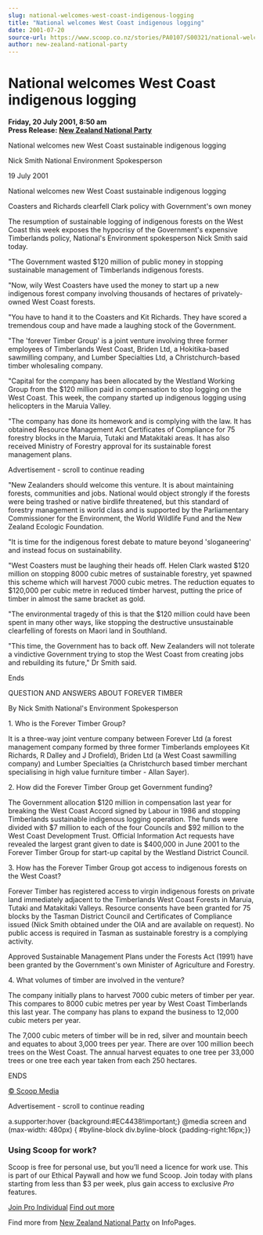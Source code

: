 ```yaml
---
slug: national-welcomes-west-coast-indigenous-logging
title: "National welcomes West Coast indigenous logging"
date: 2001-07-20
source-url: https://www.scoop.co.nz/stories/PA0107/S00321/national-welcomes-west-coast-indigenous-logging.htm
author: new-zealand-national-party
---
```

National welcomes West Coast indigenous logging
===============================================

**Friday, 20 July 2001, 8:50 am**  
**Press Release: [New Zealand National Party](https://info.scoop.co.nz/New_Zealand_National_Party)**

National welcomes new West Coast sustainable indigenous logging

Nick Smith National Environment Spokesperson

19 July 2001

National welcomes new West Coast sustainable indigenous logging

Coasters and Richards clearfell Clark policy with Government's own money

The resumption of sustainable logging of indigenous forests on the West Coast this week exposes the hypocrisy of the Government's expensive Timberlands policy, National's Environment spokesperson Nick Smith said today.

"The Government wasted $120 million of public money in stopping sustainable management of Timberlands indigenous forests.

"Now, wily West Coasters have used the money to start up a new indigenous forest company involving thousands of hectares of privately-owned West Coast forests.

"You have to hand it to the Coasters and Kit Richards. They have scored a tremendous coup and have made a laughing stock of the Government.

"The 'forever Timber Group' is a joint venture involving three former employees of Timberlands West Coast, Briden Ltd, a Hokitika-based sawmilling company, and Lumber Specialties Ltd, a Christchurch-based timber wholesaling company.

"Capital for the company has been allocated by the Westland Working Group from the $120 million paid in compensation to stop logging on the West Coast. This week, the company started up indigenous logging using helicopters in the Maruia Valley.

"The company has done its homework and is complying with the law. It has obtained Resource Management Act Certificates of Compliance for 75 forestry blocks in the Maruia, Tutaki and Matakitaki areas. It has also received Ministry of Forestry approval for its sustainable forest management plans.

Advertisement - scroll to continue reading





"New Zealanders should welcome this venture. It is about maintaining forests, communities and jobs. National would object strongly if the forests were being trashed or native birdlife threatened, but this standard of forestry management is world class and is supported by the Parliamentary Commissioner for the Environment, the World Wildlife Fund and the New Zealand Ecologic Foundation.

"It is time for the indigenous forest debate to mature beyond 'sloganeering' and instead focus on sustainability.

"West Coasters must be laughing their heads off. Helen Clark wasted $120 million on stopping 8000 cubic metres of sustainable forestry, yet spawned this scheme which will harvest 7000 cubic metres. The reduction equates to $120,000 per cubic metre in reduced timber harvest, putting the price of timber in almost the same bracket as gold.

"The environmental tragedy of this is that the $120 million could have been spent in many other ways, like stopping the destructive unsustainable clearfelling of forests on Maori land in Southland.

"This time, the Government has to back off. New Zealanders will not tolerate a vindictive Government trying to stop the West Coast from creating jobs and rebuilding its future," Dr Smith said.

Ends

QUESTION AND ANSWERS ABOUT FOREVER TIMBER

By Nick Smith National's Environment Spokesperson

1\. Who is the Forever Timber Group?

It is a three-way joint venture company between Forever Ltd (a forest management company formed by three former Timberlands employees Kit Richards, R Dalley and J Drofield), Briden Ltd (a West Coast sawmilling company) and Lumber Specialties (a Christchurch based timber merchant specialising in high value furniture timber - Allan Sayer).

2\. How did the Forever Timber Group get Government funding?

The Government allocation $120 million in compensation last year for breaking the West Coast Accord signed by Labour in 1986 and stopping Timberlands sustainable indigenous logging operation. The funds were divided with $7 million to each of the four Councils and $92 million to the West Coast Development Trust. Official Information Act requests have revealed the largest grant given to date is $400,000 in June 2001 to the Forever Timber Group for start-up capital by the Westland District Council.

3\. How has the Forever Timber Group got access to indigenous forests on the West Coast?

Forever Timber has registered access to virgin indigenous forests on private land immediately adjacent to the Timberlands West Coast Forests in Maruia, Tutaki and Matakitaki Valleys. Resource consents have been granted for 75 blocks by the Tasman District Council and Certificates of Compliance issued (Nick Smith obtained under the OIA and are available on request). No public access is required in Tasman as sustainable forestry is a complying activity.

Approved Sustainable Management Plans under the Forests Act (1991) have been granted by the Government's own Minister of Agriculture and Forestry.

4\. What volumes of timber are involved in the venture?

The company initially plans to harvest 7000 cubic meters of timber per year. This compares to 8000 cubic metres per year by West Coast Timberlands this last year. The company has plans to expand the business to 12,000 cubic meters per year.

The 7,000 cubic meters of timber will be in red, silver and mountain beech and equates to about 3,000 trees per year. There are over 100 million beech trees on the West Coast. The annual harvest equates to one tree per 33,000 trees or one tree each year taken from each 250 hectares.

ENDS

[© Scoop Media](http://www.scoop.co.nz/about/terms.html)  

Advertisement - scroll to continue reading



a.supporter:hover {background:#EC4438!important;} @media screen and (max-width: 480px) { #byline-block div.byline-block {padding-right:16px;}}

### Using Scoop for work?

Scoop is free for personal use, but you’ll need a licence for work use. This is part of our Ethical Paywall and how we fund Scoop. Join today with plans starting from less than $3 per week, plus gain access to exclusive _Pro_ features.  
  
[Join Pro Individual](https://pro.scoop.co.nz/Individual/?from=ProIn24) [Find out more](https://pro.scoop.co.nz/using-scoop-for-work/?from=ProIn24)

Find more from [New Zealand National Party](https://info.scoop.co.nz/New_Zealand_National_Party) on InfoPages.
